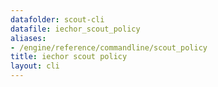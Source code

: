 ```yaml
---
datafolder: scout-cli
datafile: iechor_scout_policy
aliases:
- /engine/reference/commandline/scout_policy
title: iechor scout policy
layout: cli
---
```


<!--
This page is automatically generated from iEchor's source code. If you want to
suggest a change to the text that appears here, open a ticket in the source
repository on GitHub:

https://github.com/iechor/scout-cli
-->
